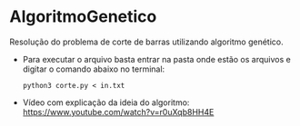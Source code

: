 # AlgoritmoGenetico

Resolução do problema de corte de barras utilizando algoritmo genético.

- Para executar o arquivo basta entrar na pasta onde estão os arquivos e digitar o comando abaixo no terminal:
  ```
  python3 corte.py < in.txt
  ```
  
- Vídeo com explicação da ideia do algoritmo: https://www.youtube.com/watch?v=r0uXqb8HH4E
